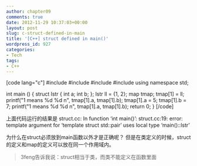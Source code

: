 ```yaml
---
author: chapter09
comments: true
date: 2012-11-29 10:37:03+00:00
layout: post
slug: c-struct-defined-in-main
title: '[C++] struct defined in main()'
wordpress_id: 927
categories:
- Tech
tags:
- C++
---
```


[code lang="c"]
#include
#include
#include
#include <map>
using namespace std;

int main ()
{
struct lstr {
int a;
int b;
};
lstr ll = {1, 2};
map tmap;
tmap[1] = ll;
printf("1 means %d %d n", tmap[1].a, tmap[1].b);
tmap[1].a = 5;
tmap[1].b = 7;
printf("1 means %d %d n", tmap[1].a, tmap[1].b);
return 0;
}
[/code]




上面代码运行的结果是
struct.cc: In function ‘int main()’:
struct.cc:19: error: template argument for ‘template struct std::pair’ uses local type ‘main()::lstr’

为什么在struct必须放到main函数以外才是正确呢？
但是在类定义的时候，struct 的定义和map的定义可以放在同一个作用域内。


> 3feng告诉我说：struct相当于类，而类不能定义在函数里面
